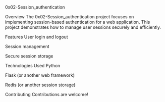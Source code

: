 0x02-Session_authentication

Overview
The 0x02-Session_authentication project focuses on implementing session-based authentication for a web application. This project demonstrates how to manage user sessions securely and efficiently.

Features
User login and logout

Session management

Secure session storage

Technologies Used
Python

Flask (or another web framework)

Redis (or another session storage)

Contributing
Contributions are welcome!
